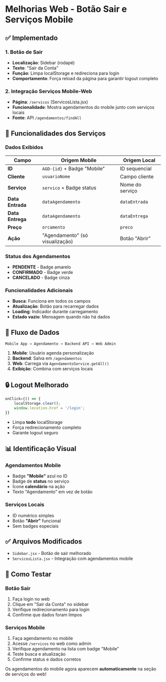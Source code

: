 # Melhorias Web - Botão Sair e Serviços Mobile

## ✅ Implementado

### 1. **Botão de Sair**
- **Localização**: Sidebar (rodapé)
- **Texto**: "Sair da Conta" 
- **Função**: Limpa localStorage e redireciona para login
- **Comportamento**: Força reload da página para garantir logout completo

### 2. **Integração Serviços Mobile-Web**
- **Página**: `/servicos` (ServicosLista.jsx)
- **Funcionalidade**: Mostra agendamentos do mobile junto com serviços locais
- **Fonte**: API `/agendamentos/findAll`

## 🔧 Funcionalidades dos Serviços

### Dados Exibidos
| Campo | Origem Mobile | Origem Local |
|-------|---------------|--------------|
| **ID** | `AGD-{id}` + Badge "Mobile" | ID sequencial |
| **Cliente** | `usuarioNome` | Campo cliente |
| **Serviço** | `servico` + Badge status | Nome do serviço |
| **Data Entrada** | `dataAgendamento` | `dataEntrada` |
| **Data Entrega** | `dataAgendamento` | `dataEntrega` |
| **Preço** | `orcamento` | `preco` |
| **Ação** | "Agendamento" (só visualização) | Botão "Abrir" |

### Status dos Agendamentos
- **PENDENTE** - Badge amarelo
- **CONFIRMADO** - Badge verde  
- **CANCELADO** - Badge cinza

### Funcionalidades Adicionais
- **Busca**: Funciona em todos os campos
- **Atualização**: Botão para recarregar dados
- **Loading**: Indicador durante carregamento
- **Estado vazio**: Mensagem quando não há dados

## 🎯 Fluxo de Dados

```
Mobile App → Agendamento → Backend API → Web Admin
```

1. **Mobile**: Usuário agenda personalização
2. **Backend**: Salva em `/agendamentos`
3. **Web**: Carrega via `AgendamentoService.getAll()`
4. **Exibição**: Combina com serviços locais

## 🔒 Logout Melhorado

```javascript
onClick={() => {
    localStorage.clear();
    window.location.href = '/login';
}}
```

- Limpa **todo** localStorage
- Força redirecionamento completo
- Garante logout seguro

## 📊 Identificação Visual

### Agendamentos Mobile
- Badge **"Mobile"** azul no ID
- Badge de **status** no serviço
- Ícone **calendário** na ação
- Texto "Agendamento" em vez de botão

### Serviços Locais
- ID numérico simples
- Botão **"Abrir"** funcional
- Sem badges especiais

## ✅ Arquivos Modificados

- `Sidebar.jsx` - Botão de sair melhorado
- `ServicosLista.jsx` - Integração com agendamentos mobile

## 🧪 Como Testar

### Botão Sair
1. Faça login no web
2. Clique em "Sair da Conta" no sidebar
3. Verifique redirecionamento para login
4. Confirme que dados foram limpos

### Serviços Mobile
1. Faça agendamento no mobile
2. Acesse `/servicos` no web como admin
3. Verifique agendamento na lista com badge "Mobile"
4. Teste busca e atualização
5. Confirme status e dados corretos

Os agendamentos do mobile agora aparecem **automaticamente** na seção de serviços do web!